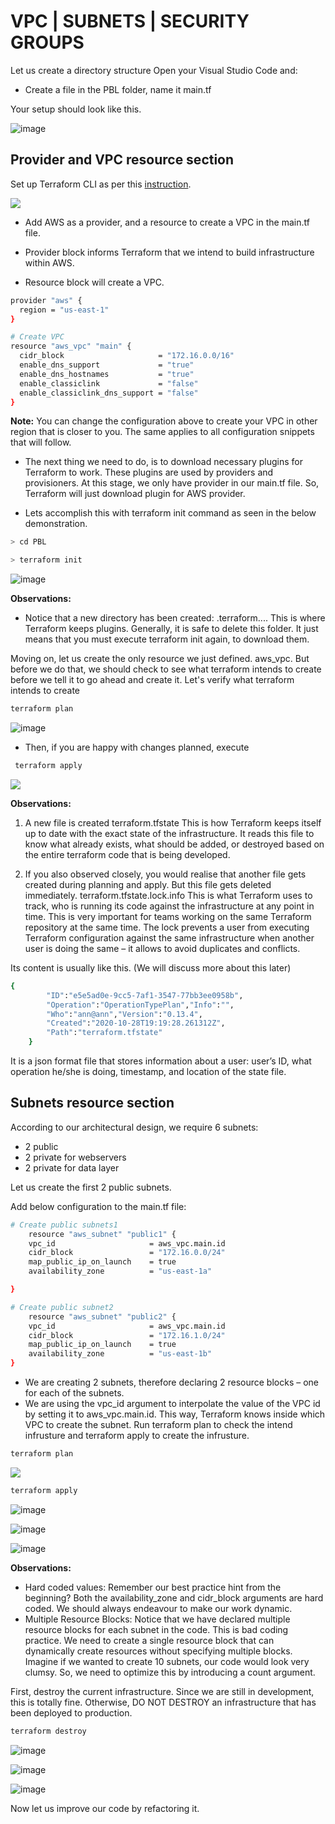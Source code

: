 # VPC | SUBNETS | SECURITY GROUPS

Let us create a directory structure
Open your Visual Studio Code and:

- Create a file in the PBL folder, name it main.tf

Your setup should look like this.

![image](image/main.jpg)

## Provider and VPC resource section

Set up Terraform CLI as per this [instruction](https://developer.hashicorp.com/terraform/tutorials/aws-get-started/install-cli).

![](image/terra.jpg)

- Add AWS as a provider, and a resource to create a VPC in the main.tf file.

- Provider block informs Terraform that we intend to build infrastructure within AWS.

- Resource block will create a VPC.

```bash
provider "aws" {
  region = "us-east-1"
}

# Create VPC
resource "aws_vpc" "main" {
  cidr_block                     = "172.16.0.0/16"
  enable_dns_support             = "true"
  enable_dns_hostnames           = "true"
  enable_classiclink             = "false"
  enable_classiclink_dns_support = "false"
}

```

**Note:** You can change the configuration above to create your VPC in other region that is closer to you. The same applies to all
configuration snippets that will follow.

- The next thing we need to do, is to download necessary plugins for Terraform to work. These plugins are used by providers and
  provisioners. At this stage, we only have provider in our main.tf file. So, Terraform will just download plugin for AWS provider.

- Lets accomplish this with terraform init command as seen in the below demonstration.

```bash
> cd PBL

> terraform init
```

![image](image/init.jpg)

**Observations:**

- Notice that a new directory has been created: .terraform\.... This is where Terraform keeps plugins. Generally, it is safe to
  delete this folder. It just means that you must execute terraform init again, to download them.

Moving on, let us create the only resource we just defined. aws_vpc. But before we do that, we should check to see what terraform
intends to create before we tell it to go ahead and create it.
Let's verify what terraform intends to create

```bash
terraform plan
```

![image](image/plan.jpg)

- Then, if you are happy with changes planned, execute

```bash
 terraform apply
```

![](image/apply.jpg)

**Observations:**

1. A new file is created terraform.tfstate This is how Terraform keeps itself up to date with the exact state of the infrastructure.
   It reads this file to know what already exists, what should be added, or destroyed based on the entire terraform code that is being
   developed.

2. If you also observed closely, you would realise that another file gets created during planning and apply. But this file gets
   deleted immediately. terraform.tfstate.lock.info This is what Terraform uses to track, who is running its code against the
   infrastructure at any point in time. This is very important for teams working on the same Terraform repository at the same time.
   The lock prevents a user from executing Terraform configuration against the same infrastructure when another user is doing the
   same – it allows to avoid duplicates and conflicts.

Its content is usually like this. (We will discuss more about this later)

```bash
{
        "ID":"e5e5ad0e-9cc5-7af1-3547-77bb3ee0958b",
        "Operation":"OperationTypePlan","Info":"",
        "Who":"ann@ann","Version":"0.13.4",
        "Created":"2020-10-28T19:19:28.261312Z",
        "Path":"terraform.tfstate"
    }
```

It is a json format file that stores information about a user: user’s ID, what operation he/she is doing, timestamp, and location
of the state file.

## Subnets resource section

According to our architectural design, we require 6 subnets:

- 2 public
- 2 private for webservers
- 2 private for data layer

Let us create the first 2 public subnets.

Add below configuration to the main.tf file:

```bash
# Create public subnets1
    resource "aws_subnet" "public1" {
    vpc_id                     = aws_vpc.main.id
    cidr_block                 = "172.16.0.0/24"
    map_public_ip_on_launch    = true
    availability_zone          = "us-east-1a"

}

# Create public subnet2
    resource "aws_subnet" "public2" {
    vpc_id                     = aws_vpc.main.id
    cidr_block                 = "172.16.1.0/24"
    map_public_ip_on_launch    = true
    availability_zone          = "us-east-1b"
}
```

- We are creating 2 subnets, therefore declaring 2 resource blocks – one for each of the subnets.
- We are using the vpc_id argument to interpolate the value of the VPC id by setting it to aws_vpc.main.id. This way, Terraform knows
  inside which VPC to create the subnet.
  Run terraform plan to check the intend infrusture and terraform apply to create the infrusture.

```bash
terraform plan
```

![](image/plan1.jpg)

```bash
terraform apply
```

![image](image/apply2.jpg)

![image](image/vpc.jpg)

![image](image/sub.jpg)

**Observations:**

- Hard coded values: Remember our best practice hint from the beginning? Both the availability_zone and cidr_block arguments are hard
  coded. We should always endeavour to make our work dynamic.
- Multiple Resource Blocks: Notice that we have declared multiple resource blocks for each subnet in the code. This is bad
  coding practice. We need to create a single resource block that can dynamically create resources without specifying multiple blocks.
  Imagine if we wanted to create 10 subnets, our code would look very clumsy. So, we need to optimize this by introducing a count
  argument.

First, destroy the current infrastructure. Since we are still in development, this is totally fine. Otherwise, DO NOT DESTROY an infrastructure that has been deployed to production.

```bash
terraform destroy
```

![image](image/destroy.jpg)

![image](image/destroy1.jpg)

![image](image/destroy2.jpg)

Now let us improve our code by refactoring it.
